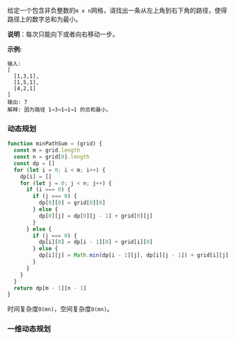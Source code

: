 给定一个包含非负整数的`m x n`网格，请找出一条从左上角到右下角的路径，使得路径上的数字总和为最小。

**说明**：每次只能向下或者向右移动一步。

**示例:**
```
输入:
[
  [1,3,1],
  [1,5,1],
  [4,2,1]
]
输出: 7
解释: 因为路径 1→3→1→1→1 的总和最小。
```

### 动态规划
```js
function minPathSum = (grid) {
  const m = grid.length
  const n = grid[0].length
  const dp = []
  for (let i = 0; i < m; i++) {
    dp[i] = []
    for (let j = 0; j < n; j++) {
      if (i === 0) {
        if (j === 0) {
          dp[0][0] = grid[0][0]
        } else {
          dp[0][j] = dp[0][j - 1] + grid[0][j]
        }
      } else {
        if (j === 0) {
          dp[i][0] = dp[i - 1][0] + grid[i][0]
        } else {
          dp[i][j] = Math.min(dp[i - 1][j], dp[i][j - 1]) + grid[i][j]
        }
      }
    }
  }
  return dp[m - 1][n - 1]
}
```

时间复杂度`O(mn)`，空间复杂度`O(mn)`。

### 一维动态规划